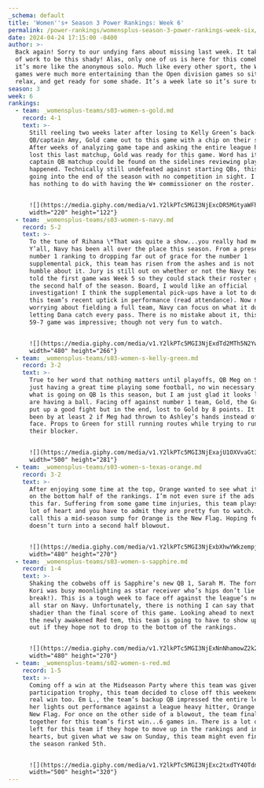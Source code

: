```yaml
---
_schema: default
title: 'Women''s+ Season 3 Power Rankings: Week 6'
permalink: /power-rankings/womensplus-season-3-power-rankings-week-six/
date: 2024-04-24 17:15:00 -0400
author: >-
  Back again! Sorry to our undying fans about missing last week. It takes a lot
  of work to be this shady! Alas, only one of us is here for this comeback so
  it’s more like the anonymous solo. Much like every other sport, the Women’s+
  games were much more entertaining than the Open division games so sit back,
  relax, and get ready for some shade. It’s a week late so it’s sure to be good!
season: 3
week: 6
rankings:
  - team: _womensplus-teams/s03-women-s-gold.md
    record: 4-1
    text: >-
      Still reeling two weeks later after losing to Kelly Green’s back-up
      QB/captain Amy, Gold came out to this game with a chip on their shoulder.
      After weeks of analyzing game tape and asking the entire league how they
      lost this last matchup, Gold was ready for this game. Word has it this
      captain QB matchup could be found on the sidelines reviewing plays as they
      happened. Technically still undefeated against starting QBs, this team is
      going into the end of the season with no competition in sight. I’m sure it
      has nothing to do with having the W+ commissioner on the roster...


      ![](https://media.giphy.com/media/v1.Y2lkPTc5MGI3NjExcDR5MGtyaWFhZG00emV5ZzE0MjcyMDMzNTVnZHo0b2FwczJhcTNpeCZlcD12MV9pbnRlcm5hbF9naWZfYnlfaWQmY3Q9Zw/IPbS5R4fSUl5S/giphy.gif){:
      width="220" height="122"}
  - team: _womensplus-teams/s03-women-s-navy.md
    record: 5-2
    text: >-
      To the tune of Rihana \*That was quite a show...you really had me going\*.
      Y’all, Navy has been all over the place this season. From a preseason
      number 1 ranking to dropping far out of grace for the number 1
      supplemental pick, this team has risen from the ashes and is not at all
      humble about it. Jury is still out on whether or not the Navy team was
      told the first game was Week 5 so they could stack their roster going into
      the second half of the season. Board, I would like an official
      investigation! I think the supplemental pick-ups have a lot to do with
      this team’s recent uptick in performance (read attendance). Now not
      worrying about fielding a full team, Navy can focus on what it does best,
      letting Dana catch every pass. There is no mistake about it, this week’s
      59-7 game was impressive; though not very fun to watch.


      ![](https://media.giphy.com/media/v1.Y2lkPTc5MGI3NjExdTd2MTh5N2YwcmIweXNqdGFoMzBybnlqZ2F6ajVjaWZoYXRleDZ6ZiZlcD12MV9pbnRlcm5hbF9naWZfYnlfaWQmY3Q9Zw/fcgRad2LtbFVlZjwKD/giphy.gif){:
      width="480" height="266"}
  - team: _womensplus-teams/s03-women-s-kelly-green.md
    record: 3-2
    text: >-
      True to her word that nothing matters until playoffs, QB Meg on Sunday was
      just having a great time playing some football, no win necessary. Not sure
      what is going on QB 1s this season, but I am just glad it looks like they
      are having a ball. Facing off against number 1 team, Gold, the Green Beans
      put up a good fight but in the end, lost to Gold by 8 points. It could’ve
      been by at least 2 if Meg had thrown to Ashley’s hands instead of her
      face. Props to Green for still running routes while trying to run over
      their blocker.


      ![](https://media.giphy.com/media/v1.Y2lkPTc5MGI3NjExajU1OXVvaGt3dDg5djFrY2h6N3Vyc2pzbHk4cWFiejM2NWsxMTc2cCZlcD12MV9pbnRlcm5hbF9naWZfYnlfaWQmY3Q9Zw/BoIUuFL3a8cMmoXfz9/giphy.gif){:
      width="500" height="281"}
  - team: _womensplus-teams/s03-women-s-texas-orange.md
    record: 3-2
    text: >-
      After enjoying some time at the top, Orange wanted to see what it was like
      on the bottom half of the rankings. I’m not even sure if the ads come down
      this far. Suffering from some game time injuries, this team plays with a
      lot of heart and you have to admit they are pretty fun to watch. We’ll
      call this a mid-season sump for Orange is the New Flag. Hoping for them it
      doesn’t turn into a second half blowout.


      ![](https://media.giphy.com/media/v1.Y2lkPTc5MGI3NjExbXhwYWkzempjZmRsYjc2NjN3NndlbDNhZ3Jlam8xdzl5MWhuZWR3YyZlcD12MV9pbnRlcm5hbF9naWZfYnlfaWQmY3Q9Zw/lwKJQw8uRG2wXgncRD/giphy.gif){:
      width="480" height="270"}
  - team: _womensplus-teams/s03-women-s-sapphire.md
    record: 1-4
    text: >-
      Shaking the cobwebs off is Sapphire’s new QB 1, Sarah M. The former QB 1,
      Kori was busy moonlighting as star receiver who’s hips don’t lie (or
      break!). This is a tough week to face off against the league’s newest QB
      all star on Navy. Unfortunately, there is nothing I can say that is
      shadier than the final score of this game. Looking ahead to next week and
      the newly awakened Red tem, this team is going to have to show up and show
      out if they hope not to drop to the bottom of the rankings.


      ![](https://media.giphy.com/media/v1.Y2lkPTc5MGI3NjExNnNhamowZ2k2M3I5MXE5ZWF5Znhtc29scmE0ZmxhbmZvb3ozdnd1cSZlcD12MV9pbnRlcm5hbF9naWZfYnlfaWQmY3Q9Zw/ZKyDWWNtLhu1trasNd/giphy.gif){:
      width="480" height="270"}
  - team: _womensplus-teams/s02-women-s-red.md
    record: 1-5
    text: >-
      Coming off a win at the Midseason Party where this team was given a
      participation trophy, this team decided to close off this weekend with a
      real win too. Em L., the team’s backup QB impressed the entire league with
      her lights out performance against a league heavy hitter, Orange is the
      New Flag. For once on the other side of a blowout, the team finally put it
      together for this team’s first win...6 games in. There is a lot of work
      left for this team if they hope to move up in the rankings and in our
      hearts, but given what we saw on Sunday, this team might even finish out
      the season ranked 5th.


      ![](https://media.giphy.com/media/v1.Y2lkPTc5MGI3NjExc2txdTY4OTdndHdrZjBzYzF6c3NuYnVudnU1ZjgwdGlzNzg4OWl4eCZlcD12MV9pbnRlcm5hbF9naWZfYnlfaWQmY3Q9Zw/ohWQrrZH9H1Ti/giphy.gif){:
      width="500" height="320"}
---
```

